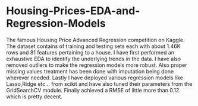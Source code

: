 # Housing-Prices-EDA-and-Regression-Models
The famous Housing Price Advanced Regression competition on Kaggle. The dataset contains of training and testing sets each with about 1.46K rows and 81 features pertaining to a house. I have first performed an exhaustive EDA to identify the underlying trends in the data. I have also removed outliers to make the regression models more robust. Also proper missing values treatment has been done with imputation being done wherever needed. Lastly I have deployed various regression models like Lasso,Ridge etc... from scikit and have also tuned their parameters from the GridSearchCV module. Finally achieved a RMSE of  little more than 0.12 which is pretty decent.
